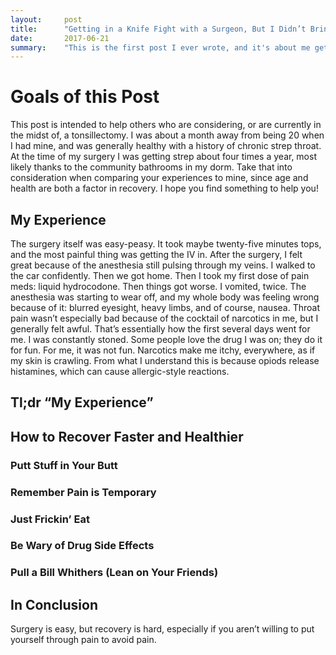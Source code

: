 ```yaml
---
layout:     post
title:      "Getting in a Knife Fight with a Surgeon, But I Didn’t Bring a Knife (Having my tonsils out)"
date:       2017-06-21 
summary:    "This is the first post I ever wrote, and it's about me getting stabbed. Please enjoy."
---
```


# Goals of this Post

This post is intended to help others who are considering, or are currently in the midst of, a tonsillectomy. I was about a month away from being 20 when I had mine, and was generally healthy with a history of chronic strep throat. At the time of my surgery I was getting strep about four times a year, most likely thanks to the community bathrooms in my dorm. Take that into consideration when comparing your experiences to mine, since age and health are both a factor in recovery. I hope you find something to help you!

## My Experience

The surgery itself was easy-peasy. It took maybe twenty-five minutes tops, and the most painful thing was getting the IV in. After the surgery, I felt great because of the anesthesia still pulsing through my veins. I walked to the car confidently. Then we got home. Then I took my first dose of pain meds: liquid hydrocodone. Then things got worse. I vomited, twice. The anesthesia was starting to wear off, and my whole body was feeling wrong because of it: blurred eyesight, heavy limbs, and of course, nausea. Throat pain wasn’t especially bad because of the cocktail of narcotics in me, but I generally felt awful. That’s essentially how the first several days went for me. 
I was constantly stoned. Some people love the drug I was on; they do it for fun. For me, it was not fun. Narcotics make me itchy, everywhere, as if my skin is crawling. From what I understand this is because opiods release  histamines, which can cause allergic-style reactions.  

## Tl;dr “My Experience”

## How to Recover Faster and Healthier

### Putt Stuff in Your Butt

### Remember Pain is Temporary

### Just Frickin’ Eat

### Be Wary of Drug Side Effects

### Pull a Bill Whithers (Lean on Your Friends)

## In Conclusion

Surgery is easy, but recovery is hard, especially if you aren’t willing to put yourself through pain to avoid pain. 

